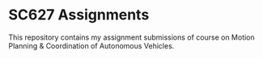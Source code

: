 # SC627 Assignments
This repository contains my assignment submissions of course on Motion Planning & Coordination of Autonomous Vehicles. 
